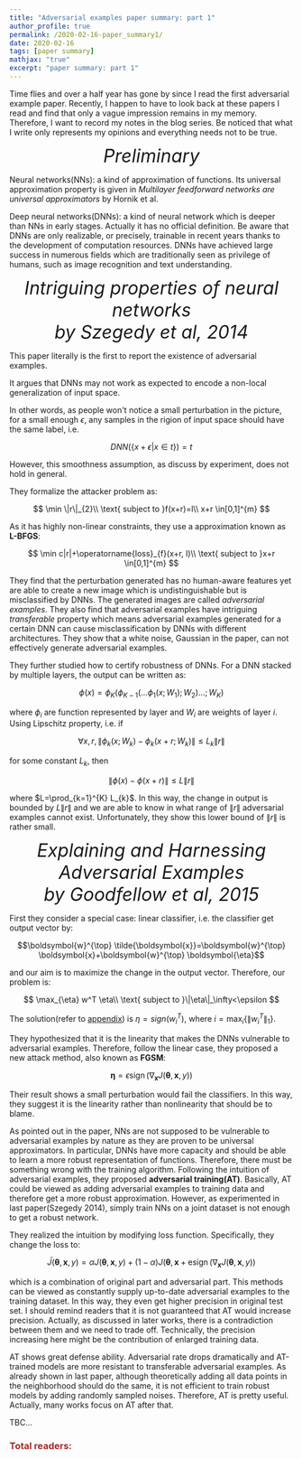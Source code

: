 ```yaml
---
title: "Adversarial examples paper summary: part 1"
author_profile: true
permalink: /2020-02-16-paper_summary1/
date: 2020-02-16
tags: [paper summary]
mathjax: "true"
excerpt: "paper summary: part 1"
---
```


Time flies and over a half year has gone by since I read the first adversarial example paper. Recently, I happen to have to look back at these papers I read and find that only a vague impression remains in my memory. Therefore, I want to record my notes in the blog series. Be noticed that what I write only represents my opinions and everything needs not to be true.

<p style="text-align: center;"><font size='+3'><i>Preliminary</i></font></p>

Neural networks(NNs): a kind of approximation of functions. Its universal approximation property is given in  *Multilayer feedforward networks are universal approximators* by Hornik et al.

Deep neural networks(DNNs): a kind of neural network which is deeper than NNs in early stages. Actually it has no official definition. Be aware that DNNs are only realizable, or precisely, trainable in recent years thanks to the development of computation resources. DNNs have achieved large success in numerous fields which are traditionally seen as privilege of humans, such as image recognition and text understanding.

<p style="text-align: center;"><font size='+3'><i>Intriguing properties of neural networks<br> by Szegedy et al, 2014</i></font></p>


This paper literally is the first to report the existence of adversarial examples. 

It argues that DNNs may not work as expected to encode a non-local generalization of input space. 

In other words, as people won't notice a small perturbation in the picture, for a small enough $\epsilon$, any samples in the rigion of input space should have the same label, i.e. 

$$DNN(\{x+\epsilon|x\in t\}) = t$$ 

However, this smoothness assumption, as discuss by experiment, does not hold in general.

They formalize the attacker problem as:

$$
\min \|r\|_{2}\\
\text{ subject to }f(x+r)=l\\
x+r \in[0,1]^{m}
$$

As it has highly non-linear constraints, they use a approximation known as **L-BFGS**:

$$
\min c|r|+\operatorname{loss}_{f}(x+r, l)\\
\text{ subject to }x+r \in[0,1]^{m}
$$

They find that the perturbation generated has no human-aware features yet are able to create a new image which is undistinguishable but is misclassified by DNNs. The generated images are called *adversarial examples*. They also find that adversarial examples have intriguing *transferable* property which means adversarial examples generated for a certain DNN can cause misclassification by DNNs with different architectures. They show that a white noise, Gaussian in the paper, can not effectively generate adversarial examples.

They further studied how to certify robustness of DNNs. For a DNN stacked by multiple layers, the output can be written as:

$$\phi(x)=\phi_{K}\left(\phi_{K-1}\left(\ldots \phi_{1}\left(x ; W_{1}\right) ; W_{2}\right) \ldots ; W_{K}\right)$$

where $\phi_i$ are function represented by layer and $W_i$ are weights of layer $i$. Using Lipschitz property, i.e. if

$$\forall x, r,\left\|\phi_{k}\left(x ; W_{k}\right)-\phi_{k}\left(x+r ; W_{k}\right)\right\| \leq L_{k}\|r\|$$

for some constant $L_{k}$, then 

$$\|\phi(x)-\phi(x+r)\| \leq L\|r\|$$

where $L=\prod_{k=1}^{K} L_{k}$. In this way, the change in output is bounded by $L \|r\|$ and we are able to know in what range of $\|r\|$ adversarial examples cannot exist. Unfortunately, they show this lower bound of $\|r\|$ is rather small.

<p style="text-align: center;"><font size='+3'><i>Explaining and Harnessing Adversarial Examples<br> by Goodfellow et al, 2015</i></font></p> 

First they consider a special case: linear classifier, i.e. the classifier get output vector by:

$$\boldsymbol{w}^{\top} \tilde{\boldsymbol{x}}=\boldsymbol{w}^{\top} \boldsymbol{x}+\boldsymbol{w}^{\top} \boldsymbol{\eta}$$

and our aim is to maximize the change in the output vector. Therefore, our problem is:

$$
\max_{\eta} w^T \eta\\
\text{ subject to }\|\eta\|_\infty<\epsilon
$$

The solution(refer to [appendix](https://algebraloveme.github.io/2020-02-16-appendix-for-paper-summary1/)) is $\eta = sign(w_i^T)$,  where $i=\max_{i}\{\|w_i^T\|_1\}$.

They hypothesized that it is the linearity that makes the DNNs vulnerable to adversarial examples. Therefore, follow the linear case, they proposed a new attack method, also known as **FGSM**:

$$\boldsymbol{\eta}=\epsilon \operatorname{sign}\left(\nabla_{\boldsymbol{x}} J(\boldsymbol{\theta}, \boldsymbol{x}, y)\right)$$

Their result shows a small perturbation would fail the classifiers. In this way, they suggest it is the linearity rather than nonlinearity that should be to blame.

As pointed out in the paper, NNs are not supposed to be vulnerable to adversarial examples by nature as they are proven to be universal approximators. In particular, DNNs have more capacity and should be able to learn a more robust representation of functions. Therefore, there must be something wrong with the training algorithm. Following the intuition of adversarial examples, they proposed **adversarial training(AT)**. Basically, AT could be viewed as adding adversarial examples to training data and therefore get a more robust approximation. However, as experimented in last paper(Szegedy 2014), simply train NNs on a joint dataset is not enough to get a robust network.

They realized the intuition by modifying loss function. Specifically, they change the loss to:

$$\bar{J}(\boldsymbol{\theta}, \boldsymbol{x}, y)=\alpha J(\boldsymbol{\theta}, \boldsymbol{x}, y)+(1-\alpha) J\left(\boldsymbol{\theta}, \boldsymbol{x}+\operatorname{esign}\left(\nabla_{\boldsymbol{x}} J(\boldsymbol{\theta}, \boldsymbol{x}, y)\right)\right.$$

which is a combination of original part and adversarial part. This methods can be viewed as constantly supply up-to-date adversarial examples to the training dataset. In this way, they even get higher precision in original test set. I should remind readers that it is not guaranteed that AT would increase precision. Actually, as discussed in later works, there is a contradiction between them and we need to trade off. Technically, the precision increasing here might be the contribution of enlarged training data.

AT shows great defense ability. Adversarial rate drops dramatically and AT-trained models are more resistant to transferable adversarial examples. As already shown in last paper, although theoretically adding all data points in the neighborhood should do the same, it is not efficient to train robust models by adding randomly sampled noises. Therefore, AT is pretty useful. Actually, many works focus on AT after that.

TBC...

<script async src="//busuanzi.ibruce.info/busuanzi/2.3/busuanzi.pure.mini.js">
</script>

<h3 id="busuanzi_container_page_pv" style="align-content: center; color:brown; font: 200">
  Total readers: <span id="busuanzi_value_page_pv"></span>
</h3>

